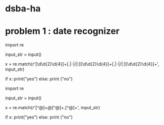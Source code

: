 # dsba-ha
# problem 1 : date recognizer

import re

input_str = input()

x = re.match(r'[\d\d{2}\d{4}]+[\.|\-|\/|\:][\d\d{2}\d{4}]+[\.|\-|\/|\:][\d\d{2}\d{4}]+', input_str)

if x:
    print("yes")
else:
    print ("no")
    
    


import re

input_str = input()

x = re.match(r'[^@]+@[^@]+\.[^@]+', input_str)

if x:
    print("yes")
else:
    print ("no")



